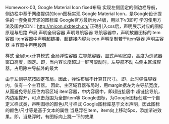 Homework-03, Google Material Icon fixed布局
实现左侧固定的侧边栏导航，侧边栏中基于网络提供的Icon图标实现
Google Material Icon，是Google设计提供的一套免费开源的图标库
Google官方最新为v4版，用以下v3即可
学习使用方法及国内CDN：http://micon.dxbtech.cn/
正确引入css后，声明展示对应的图标
原理与思路
布局
声明全局容器
声明导航容器
导航容器中，声明放置图标的item容器
item容器中声明超链接，超链接内容为icon
声明复制若干item容器
声明主容器
主容器中声明段落

样式
全局box计算模式
全局弹性容器
左导航容器，显式声明宽度，高度为浏览器窗口高度，固定。即，当内容长度超过一屏可滚动时，左导航不动
右侧主区域容器，占用除左导航外的最大

由于左侧导航按固定布局，因此，弹性布局不计算其尺寸。 即，此时弹性容器内，仅有一个主容器。 因此，主区域容器布局时，用margin据左为左导航宽度，从而避免导航压住内容区域
item容器，中内容居中，即超链接居中
超链接导航，内边距撑开，可点击范围为全部item等
Google图标，为Google图标创建一个自定义样式类，声明图标的颜色/尺寸样式
Google图标库基于文本声明，因此图标的颜色/尺寸等是基于文本的属性
当悬浮在item，item向上移动5px，添加渐进效果。即，当悬浮时，有图标向上跳一下的效果